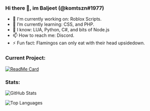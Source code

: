### Hi there 👋, im Baljeet (@komtszn#1977)

- 🔭 I'm currently working on: Roblox Scripts.
- 🌱 I’m currently learning: CSS, and PHP.
- 🤗 I know: LUA, Python, C#, and bits of Node.js
- 📫 How to reach me: Discord.
- ⚡ Fun fact: Flamingos can only eat with their head upsidedown.

### Current Project:

[![ReadMe Card](https://github-readme-stats.vercel.app/api/pin/?username=3xq&repo=Boombox_GUI&show_owner=true&theme=dark)](https://github.com/anuraghazra/github-readme-stats)

### Stats:

![GitHub Stats](https://github-readme-stats.vercel.app/api?username=3xq&show_icons=true&theme=dark)

![Top Languages](https://github-readme-stats.vercel.app/api/top-langs/?username=3xq&layout=compact&theme=light)
